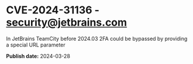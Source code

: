 # CVE-2024-31136 - security@jetbrains.com

In JetBrains TeamCity before 2024.03 2FA could be bypassed by providing a special URL parameter

**Publish date:** 2024-03-28

